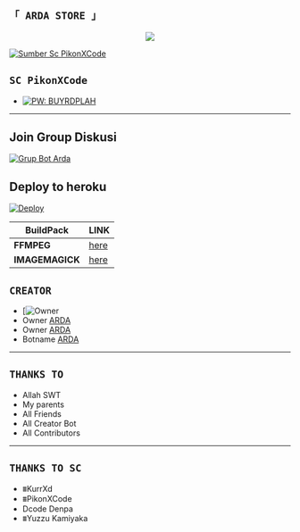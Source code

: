 




## `「 ARDA STORE 」`
<p align="center">
<a href="https://bit.ly/ArdaSahaWA"><img src="https://j.top4top.io/p_2201fhvok0.jpg" />
</p>


[![Sumber Sc PikonXCode](https://img.shields.io/badge/YouTube-Video-red)](https://j.top4top.io/p_2201fhvok0.jpg)






## `SC PikonXCode`
- [![PW: BUYRDPLAH](https://img.shields.io/badge/YouTube-Video-green)](https://youtu.be/zkohxVXzZSM)

----------


## Join Group Diskusi
[![Grup Bot Arda](https://img.shields.io/badge/WhatsApp%20Group-25D366?style=for-the-badge&logo=whatsapp&logoColor=white)](https://chat.whatsapp.com/EEuvxqQuv4bGsjrTttzFz8) 


## Deploy to heroku

[![Deploy](https://www.herokucdn.com/deploy/button.svg)](https://heroku.com/deploy?template=https://github.com/Dawnfrosty/ArdaStore)


| BuildPack | LINK |
|--------|--------|
| **FFMPEG** |[here](https://github.com/jonathanong/heroku-buildpack-ffmpeg-latest) |
| **IMAGEMAGICK** | [here](https://github.com/DuckyTeam/heroku-buildpack-imagemagick) |







## `CREATOR`
- [![Owner](https://img.shields.io/badge/Developer-ArdaSaha-brightgreen)
- Owner [ARDA](https://bit.ly/ArdaSahaWA)
- Owner [ARDA](https://bit.ly/ArdaSahaWA)
- Botname [ARDA](https://bit.ly/ArdaSahaWA)
----------



## `THANKS TO`
- Allah SWT
- My parents
- All Friends
- All Creator Bot
- All Contributors
----------


## `THANKS TO SC`
- ⩩KurrXd
- ⩩PikonXCode
- Dcode Denpa
- ⩩Yuzzu Kamiyaka



